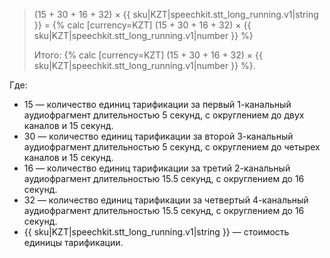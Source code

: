 > (15 + 30 + 16 + 32) × {{ sku|KZT|speechkit.stt_long_running.v1|string }} = {% calc [currency=KZT] (15 + 30 + 16 + 32) × {{ sku|KZT|speechkit.stt_long_running.v1|number }} %}
>
> Итого: {% calc [currency=KZT] (15 + 30 + 16 + 32) × {{ sku|KZT|speechkit.stt_long_running.v1|number }} %}.

Где:

* 15 — количество единиц тарификации за первый 1-канальный аудиофрагмент длительностью 5 секунд, с округлением до двух каналов и 15 секунд.
* 30 — количество единиц тарификации за второй 3-канальный аудиофрагмент длительностью 5 секунд, с округлением до четырех каналов и 15 секунд.
* 16 — количество единиц тарификации за третий 2-канальный аудиофрагмент длительностью 15.5 секунд, с округлением до 16 секунд.
* 32 — количество единиц тарификации за четвертый 4-канальный аудиофрагмент длительностью 15.5 секунд, с округлением до 16 секунд.
* {{ sku|KZT|speechkit.stt_long_running.v1|string }} — стоимость единицы тарификации.